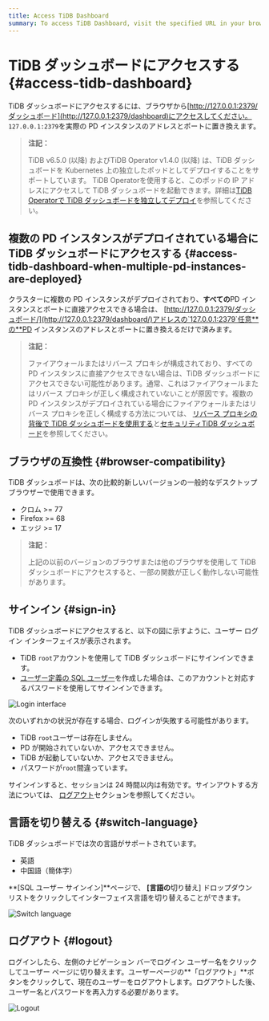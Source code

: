 ```yaml
---
title: Access TiDB Dashboard
summary: To access TiDB Dashboard, visit the specified URL in your browser. For multiple PD instances, replace the address with any PD instance address and port. Use Chrome, Firefox, or Edge browsers of newer versions. Sign in with the TiDB root account or a user-defined SQL user. The session remains valid for 24 hours. Switch between English and Chinese languages. To log out, click the user name and then the Logout button.
---
```


# TiDB ダッシュボードにアクセスする {#access-tidb-dashboard}

TiDB ダッシュボードにアクセスするには、ブラウザから[http://127.0.0.1:2379/ダッシュボード](http://127.0.0.1:2379/dashboard)にアクセスしてください。 `127.0.0.1:2379`を実際の PD インスタンスのアドレスとポートに置き換えます。

> **注記：**
>
> TiDB v6.5.0 (以降) およびTiDB Operator v1.4.0 (以降) は、TiDB ダッシュボードを Kubernetes 上の独立したポッドとしてデプロイすることをサポートしています。 TiDB Operatorを使用すると、このポッドの IP アドレスにアクセスして TiDB ダッシュボードを起動できます。詳細は[TiDB Operatorで TiDB ダッシュボードを独立してデプロイ](https://docs.pingcap.com/tidb-in-kubernetes/dev/get-started#deploy-tidb-dashboard-independently)を参照してください。

## 複数の PD インスタンスがデプロイされている場合に TiDB ダッシュボードにアクセスする {#access-tidb-dashboard-when-multiple-pd-instances-are-deployed}

クラスターに複数の PD インスタンスがデプロイされており、**すべての**PD インスタンスとポートに直接アクセスできる場合は、 [http://127.0.0.1:2379/ダッシュボード/](http://127.0.0.1:2379/dashboard/)アドレスの`127.0.0.1:2379`任意**の**PD インスタンスのアドレスとポートに置き換えるだけで済みます。

> **注記：**
>
> ファイアウォールまたはリバース プロキシが構成されており、すべての PD インスタンスに直接アクセスできない場合は、TiDB ダッシュボードにアクセスできない可能性があります。通常、これはファイアウォールまたはリバース プロキシが正しく構成されていないことが原因です。複数の PD インスタンスがデプロイされている場合にファイアウォールまたはリバース プロキシを正しく構成する方法については、 [リバース プロキシの背後で TiDB ダッシュボードを使用する](/dashboard/dashboard-ops-reverse-proxy.md)と[セキュリティTiDB ダッシュボード](/dashboard/dashboard-ops-security.md)を参照してください。

## ブラウザの互換性 {#browser-compatibility}

TiDB ダッシュボードは、次の比較的新しいバージョンの一般的なデスクトップ ブラウザーで使用できます。

-   クロム &gt;= 77
-   Firefox &gt;= 68
-   エッジ &gt;= 17

> **注記：**
>
> 上記の以前のバージョンのブラウザまたは他のブラウザを使用して TiDB ダッシュボードにアクセスすると、一部の関数が正しく動作しない可能性があります。

## サインイン {#sign-in}

TiDB ダッシュボードにアクセスすると、以下の図に示すように、ユーザー ログイン インターフェイスが表示されます。

-   TiDB `root`アカウントを使用して TiDB ダッシュボードにサインインできます。
-   [ユーザー定義の SQL ユーザー](/dashboard/dashboard-user.md)を作成した場合は、このアカウントと対応するパスワードを使用してサインインできます。

![Login interface](/media/dashboard/dashboard-access-login.png)

次のいずれかの状況が存在する場合、ログインが失敗する可能性があります。

-   TiDB `root`ユーザーは存在しません。
-   PD が開始されていないか、アクセスできません。
-   TiDB が起動していないか、アクセスできません。
-   パスワードが`root`間違っています。

サインインすると、セッションは 24 時間以内は有効です。サインアウトする方法については、 [ログアウト](#logout)セクションを参照してください。

## 言語を切り替える {#switch-language}

TiDB ダッシュボードでは次の言語がサポートされています。

-   英語
-   中国語（簡体字）

**[SQL ユーザー サインイン]**ページで、 **[言語の**切り替え] ドロップダウン リストをクリックしてインターフェイス言語を切り替えることができます。

![Switch language](/media/dashboard/dashboard-access-switch-language.png)

## ログアウト {#logout}

ログインしたら、左側のナビゲーション バーでログイン ユーザー名をクリックしてユーザー ページに切り替えます。ユーザーページの**「ログアウト」**ボタンをクリックして、現在のユーザーをログアウトします。ログアウトした後、ユーザー名とパスワードを再入力する必要があります。

![Logout](/media/dashboard/dashboard-access-logout.png)
